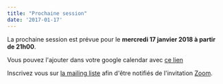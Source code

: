 ```yaml
---
title: "Prochaine session"
date: '2017-01-17'
---
```


La prochaine session est prévue pour le **mercredi 17 janvier 2018 à partir de 21h00**.

Vous pouvez l'ajouter dans votre google calendar avec [ce lien](https://calendar.google.com/event?action=TEMPLATE&tmeid=Nm9ndGZzMDBjcTA0Z2hscGoydHI4MHQ4OGkgYmVybmFyZC5ub3Rhcmlhbm5pQG0&tmsrc=bernard.notarianni%40gmail.com)

Inscrivez vous sur [la mailing
liste](https://framalistes.org/sympa/info/lambdada) afin d'être notifiés de
l'invitation [Zoom](https://zoom.us).

